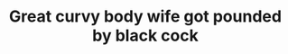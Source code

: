 ---
layout: post
title: Great curvy body wife got pounded by black cock
duration: '02:29'
view: 130
rate: 2
video: 'https://pornfun.com/embed/31028'
priority: 0.9
changefreq: daily
---